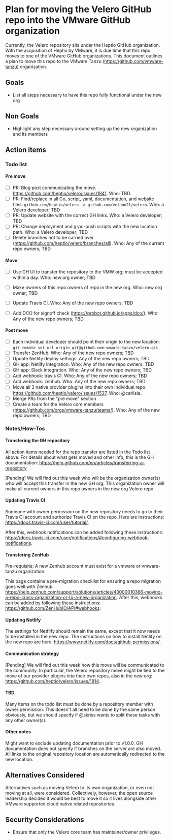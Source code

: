 # Plan for moving the Velero GitHub repo into the VMware GitHub organization

Currently, the Velero repository sits under the Heptio GitHub organization. With the acquisition of Heptio by VMware, it is due time that this repo moves to one of the VMware GitHub organizations. This document outlines a plan to move this repo to the VMware Tanzu (https://github.com/vmware-tanzu) organization.

## Goals

- List all steps necessary to have this repo fully functional under the new org

## Non Goals

- Highlight any step necessary around setting up the new organization and its members

## Action items

### Todo list

#### Pre move

- [ ] PR: Blog post communicating the move. https://github.com/heptio/velero/issues/1841. Who: TBD.
- [ ] PR: Find/replace in all Go, script, yaml, documentation, and website files: `github.com/heptio/velero -> github.com/velann21/velero`. Who: a Velero developer; TBD
- [ ] PR: Update website with the correct GH links. Who: a Velero developer; TBD
- [ ] PR: Change deployment and grpc-push scripts with the new location path. Who: a Velero developer; TBD
- [ ] Delete branches not to be carried over (https://github.com/heptio/velero/branches/all). Who: Any of the current repo owners; TBD

#### Move

- [ ] Use GH UI to transfer the repository to the VMW org; must be accepted within a day. Who: new org owner; TBD
- [ ] Make owners of this repo owners of repo in the new org. Who: new org owner; TBD
- [ ] Update Travis CI. Who: Any of the new repo owners; TBD
- [ ] Add DCO for signoff check (https://probot.github.io/apps/dco/). Who: Any of the new repo owners; TBD


#### Post move

- [ ] Each individual developer should point their origin to the new location: `git remote set-url origin git@github.com:vmware-tanzu/velero.git`
- [ ] Transfer ZenHub. Who: Any of the new repo owners; TBD
- [ ] Update Netlify deploy settings. Any of the new repo owners; TBD
- [ ] GH app: Netlify integration. Who: Any of the new repo owners; TBD
- [ ] GH app: Slack integration. Who: Any of the new repo owners; TBD
- [ ] Add webhook: travis CI. Who: Any of the new repo owners; TBD
- [ ] Add webhook: zenhub. Who: Any of the new repo owners; TBD
- [ ] Move all 3 native provider plugins into their own individual repo. https://github.com/heptio/velero/issues/1537. Who: @carlisia.
- [ ] Merge PRs from the "pre move" section
- [ ] Create a team for the Velero core members (https://github.com/orgs/vmware-tanzu/teams/). Who: Any of the new repo owners; TBD

### Notes/How-Tos

#### Transfering the GH repository

All action items needed for the repo transfer are listed in the Todo list above. For details about what gets moved and other info, this is the GH documentation: https://help.github.com/en/articles/transferring-a-repository

[Pending] We will find out this week who will be the organization owner(s) who will accept this transfer in the new GH org. This organization owner will make all current owners in this repo owners in the new org Velero repo.

#### Updating Travis CI

Someone with owner permission on the new repository needs to go to their Travis CI account and authorize Travis CI on the repo. Here are instructions: https://docs.travis-ci.com/user/tutorial/.

After this, webhook notifications can be added following these instructions: https://docs.travis-ci.com/user/notifications/#configuring-webhook-notifications.

#### Transfering ZenHub

Pre-requisite: A new Zenhub account must exist for a vmware or vmware-tanzu organization.

This page contains a pre-migration checklist for ensuring a repo migration goes well with Zenhub: https://help.zenhub.com/support/solutions/articles/43000010366-moving-a-repo-cross-organization-or-to-a-new-organization. After this, webhooks can be added by following these instructions: https://github.com/ZenHubIO/API#webhooks.

#### Updating Netlify

The settings for Netflify should remain the same, except that it now needs to be installed in the new repo. The instructions on how to install Netlify on the new repo are here: https://www.netlify.com/docs/github-permissions/.

#### Communication strategy

[Pending] We will find out this week how this move will be communicated to the community. In particular, the Velero repository move might be tied to the move of our provider plugins into their own repos, also in the new org: https://github.com/heptio/velero/issues/1814.

#### TBD

Many items on the todo list must be done by a repository member with owner permission. This doesn't all need to be done by the same person obviously, but we should specify if @skriss wants to split these tasks with any other owner(s).

#### Other notes

Might want to exclude updating documentation prior to v1.0.0.
GH documentation does not specify if branches on the server are also moved.
All links to the original repository location are automatically redirected to the new location.

## Alternatives Considered

Alternatives such as moving Velero to its own organization, or even not moving at all, were considered. Collectively, however, the open source leadership decided it would be best to move it so it lives alongside other VMware supported cloud native related repositories.

## Security Considerations

- Ensure that only the Velero core team has maintainer/owner privileges.

